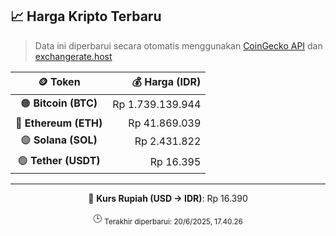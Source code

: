 

<!-- HARGA_KRIPTO -->
## 📈 Harga Kripto Terbaru

> Data ini diperbarui secara otomatis menggunakan [CoinGecko API](https://www.coingecko.com/) dan [exchangerate.host](https://exchangerate.host/)

<div align="center">

| 🪙 Token | 💰 Harga (IDR) |
|:------:|---------------:|
| 🟠 **Bitcoin (BTC)**   | Rp 1.739.139.944 |
| 🔵 **Ethereum (ETH)**  | Rp 41.869.039 |
| 🟣 **Solana (SOL)**    | Rp 2.431.822 |
| 🟢 **Tether (USDT)**   | Rp 16.395 |

---

💱 **Kurs Rupiah (USD → IDR)**: Rp 16.390

🕒 <sub>Terakhir diperbarui: 20/6/2025, 17.40.26</sub>

</div>
<!-- /HARGA_KRIPTO -->